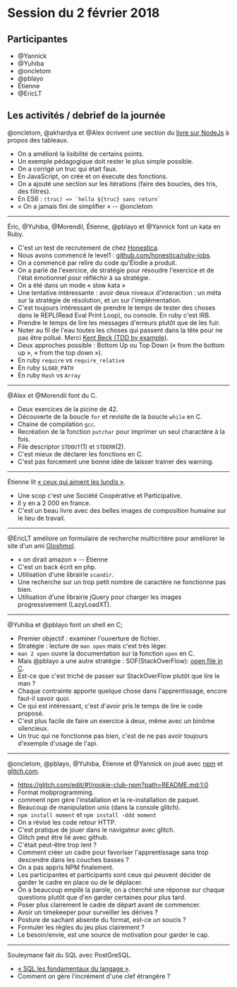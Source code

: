 # Session du 2 février 2018

## Participantes

- @Yannick
- @Yuhiba
- @oncletom
- @pblayo 
- Étienne
- @EricLT 

## Les activités / debrief de la journée

@oncletom, @akhardya et @Alex écrivent une section du [livre sur NodeJs](https://github.com/oncletom/nodebook) à propos des tableaux.

- On a amélioré la lisibilité de certains points.
- Un exemple pédagogique doit rester le plus simple possible.
- On a corrigé un truc qui était faux.
- En JavaScript, on crée et on éxecute des fonctions.
- On a ajouté une section sur les itérations (faire des boucles, des tris, des filtres). 
- En ES6 : ```(truc) => `hello ${truc} sans return` ```
- « On a jamais fini de simplifier » -- @oncletom 

---
Éric, @Yuhiba,  @Morendil, Étienne, @pblayo  et @Yannick font un kata en Ruby.

- C'est un test de recrutement de chez [Honestica](https://blog.honestica.com/).
- Nous avons commencé le level1 : [github.com/honestica/ruby-jobs](https://github.com/honestica/ruby-jobs).
- On a commencé par relire du code qu'Élodie a produit.
- On a parlé de l'exercice, de stratégie pour résoudre l'exercice et de l'état émotionnel pour réfléchir à sa stratégie.
- On a été dans un mode « slow kata »
- Une tentative intéressante : avoir deux niveaux d'interaction : un méta sur la stratégie de résolution, et un sur l'implémentation.
- C'est toujours intéressant de prendre le temps de tester des choses dans le REPL(Read Eval Print Loop), ou console. En ruby c'est IRB.
- Prendre le temps de lire les messages d'erreurs plutôt que de les fuir. 
- Noter au fil de l'eau toutes les choses qui passent dans la tête pour ne pas être pollué. Merci [Kent Beck (TDD by example)](https://www.amazon.com/Test-Driven-Development-Kent-Beck/dp/0321146530).
- Deux approches possible : Bottom Up ou Top Down (« from the bottom up », « from the top down »).
- En ruby `require` vs `require_relative`
- En ruby `$LOAD_PATH`
- En ruby `Hash` vs `Array`

---
@Alex  et @Morendil font du C.

- Deux exercices de la picine de 42.
- Découverte de la boucle `for` et revisite de la boucle `while` en C.
- Chaine de compilation `gcc`.
- Recréation de la fonction `putchar` pour imprimer un seul charactère à la fois.
- File descriptor `STDOUT`(1) et `STDERR`(2).
- C'est mieux de déclarer les fonctions en C.
- C'est pas forcement une bonne idée de laisser trainer des warning.

---
Étienne lit [« ceux qui aiment les lundis »](http://www.ceux-qui-aiment-les-lundis.coop/).

- Une scop c'est une Société Coopérative et Participative.
- Il y en a 2 000 en france.
- C'est un beau livre avec des belles images de composition humaine sur le lieu de travail.

---
@EricLT  améliore un formulaire de recherche multicritère pour améliorer le site d'un ami [Gloshmol](www.gloshmol.com/).

- « on dirait amazon » -- Étienne 
- C'est un back écrit en php.
- Utilisation d'une librairie `scandir`.
- Une recherche sur un trop petit nombre de caractère ne fonctionne pas bien.
- Utilisation d'une librairie jQuery pour charger les images progressivement (LazyLoadXT).

---
@Yuhiba et @pblayo font un shell en C;

- Premier objectif : examiner l'ouverture de fichier.
- Stratégie : lecture de `man open` mais c'est très léger.
- `man 2 open` ouvre la documentation sur la fonction `open` en C.
- Mais @pblayo a une autre stratégie : SOF(StackOverFlow): [open file in C](https://stackoverflow.com/questions/5012126/simple-c-program-opening-a-file).
- Est-ce que c'est triché de passer sur StackOverFlow plutôt que lire le man ?
- Chaque contrainte apporte quelque chose dans l'apprentissage, encore faut-il savoir quoi.
- Ce qui est intéressant, c'est d'avoir pris le temps de lire le code proposé.
- C'est plus facile de faire un exercice à deux, même avec un binôme silencieux.
- Un truc qui ne fonctionne pas bien, c'est de ne pas avoir toujours d'exemple d'usage de l'api.

---
@oncletom, @pblayo, @Yuhiba, Étienne et @Yannick on joué avec [npm](https://www.npmjs.com/) et [glitch.com](https://glitch.com/).

- https://glitch.com/edit/#!/rookie-club-npm?path=README.md:1:0
- Format mobprogramming.
- comment npm gère l'installation et la re-installation de paquet.
- Beaucoup de manipulation unix (dans la console glitch).
- `npm install moment` et `npm install -ddd moment`
- On a révisé les code retour HTTP.
- C'est pratique de jouer dans le navigateur avec glitch.
- Glitch peut être lié avec github.
- C'était peut-être trop lent ?
- Comment créer un cadre pour favoriser l'apprentissage sans trop descendre dans les couches basses ?
- On a pas appris NPM finalement.
- Les participantes et participants sont ceux qui peuvent décider de garder le cadre en place ou de le déplacer.
- On a beaucoup empilé la parole, on a cherché une réponse sur chaque questions plutôt que d'en garder certaines pour plus tard.
- Poser plus clairement le cadre de départ avant de commencer.
- Avoir un timekeeper pour surveiller les dérives ?
- Posture de sachant absente du format, est-ce un soucis ?
- Formuler les règles du jeu plus clairement ?
- Le besoin/envie, est une source de motivation pour garder le cap.

---
Souleymane fait du SQL avec PostGreSQL.

- [« SQL les fondamentaux du langage »](https://m.editions-eni.fr/livre/sql-les-fondamentaux-du-langage-avec-exercices-et-corriges-3e-edition-9782409011429#).
- Comment on gère l'incrément d'une clef étrangère ?
